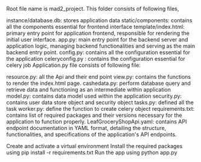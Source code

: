 Root file name is mad2_project. This folder consists of following files,

instance/database.db:  stores application data
static/components: contains all the components essential for frontend interface
template/index.html:  primary entry point for application frontend, responsible for rendering the initial user interface.
app.py: main entry point for the backend server and application logic, managing backend functionalities and serving as the main backend entry point.
config.py: contains all the configuration essential for the application
celeryconfig.py : contains the configuration essential for celery job
Application.py file consists of following file:

resource.py:  all the Api and their end point
view.py:  contains the functions to render the index.html page.
cashedata.py:  perform database query and retrieve data and functioning as an intermediate within application
model.py: contains data model used within the application
security.py: contains user data store object and security object
tasks.py: defined all the task
worker.py: define the function to create celery object
requirements.txt: contains list of required packages and their versions necessary for the application to function properly.
LeafGroceryShopApi.yaml: contains API endpoint documentation in YAML format, detailing the structure, functionalities, and specifications of the application's API endpoints.


Create and activate a virtual environment
Install the required packages using pip install -r requirements.txt
Run the app using python app.py